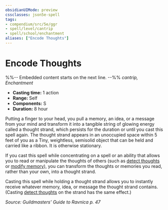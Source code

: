 ```yaml
---
obsidianUIMode: preview
cssclasses: json5e-spell
tags:
- compendium/src/5e/ggr
- spell/level/cantrip
- spell/school/enchantment
aliases: ["Encode Thoughts"]
---
```

# Encode Thoughts
%%-- Embedded content starts on the next line. --%%
*cantrip, Enchantment*  

- **Casting time:** 1 action
- **Range:** Self
- **Components:** S
- **Duration:** 8 hour

Putting a finger to your head, you pull a memory, an idea, or a message from your mind and transform it into a tangible string of glowing energy called a thought strand, which persists for the duration or until you cast this spell again. The thought strand appears in an unoccupied space within 5 feet of you as a Tiny, weightless, semisolid object that can be held and carried like a ribbon. It is otherwise stationary.

If you cast this spell while concentrating on a spell or an ability that allows you to read or manipulate the thoughts of others (such as [detect thoughts](2-Mechanics/CLI/spells/detect-thoughts.md) or [modify memory](2-Mechanics/CLI/spells/modify-memory.md)), you can transform the thoughts or memories you read, rather than your own, into a thought strand.

Casting this spell while holding a thought strand allows you to instantly receive whatever memory, idea, or message the thought strand contains. (Casting [detect thoughts](2-Mechanics/CLI/spells/detect-thoughts.md) on the strand has the same effect.)

*Source: Guildmasters' Guide to Ravnica p. 47*